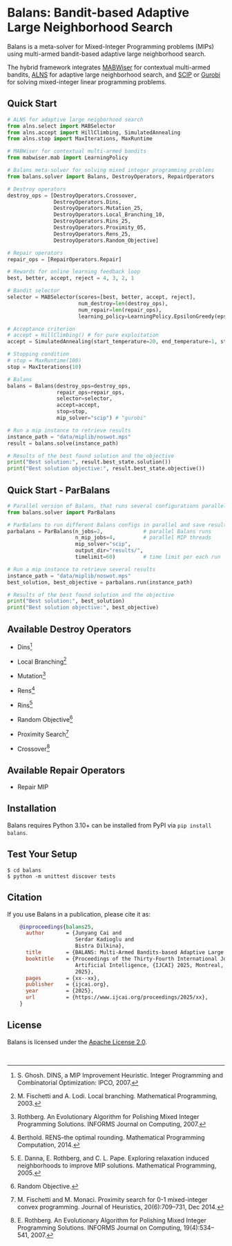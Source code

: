 # Balans: Bandit-based Adaptive Large Neighborhood Search

Balans is a meta-solver for Mixed-Integer Programming problems (MIPs) using 
multi-armed bandit-based adaptive large neighborhood search.

The hybrid framework integrates [MABWiser](https://github.com/fidelity/mabwiser/) for contextual multi-armed bandits,
[ALNS](https://github.com/N-Wouda/ALNS/) for adaptive large neighborhood search, and 
[SCIP](https://scipopt.org/) or [Gurobi](https://www.gurobi.com/) for solving mixed-integer linear programming problems. 

## Quick Start

```python
# ALNS for adaptive large neigborhood search
from alns.select import MABSelector
from alns.accept import HillClimbing, SimulatedAnnealing
from alns.stop import MaxIterations, MaxRuntime

# MABWiser for contextual multi-armed bandits
from mabwiser.mab import LearningPolicy

# Balans meta-solver for solving mixed integer programming problems
from balans.solver import Balans, DestroyOperators, RepairOperators

# Destroy operators
destroy_ops = [DestroyOperators.Crossover,
               DestroyOperators.Dins,
               DestroyOperators.Mutation_25,
               DestroyOperators.Local_Branching_10,
               DestroyOperators.Rins_25,
               DestroyOperators.Proximity_05,
               DestroyOperators.Rens_25,
               DestroyOperators.Random_Objective]

# Repair operators
repair_ops = [RepairOperators.Repair]

# Rewards for online learning feedback loop
best, better, accept, reject = 4, 3, 2, 1

# Bandit selector
selector = MABSelector(scores=[best, better, accept, reject],
                       num_destroy=len(destroy_ops),
                       num_repair=len(repair_ops),
                       learning_policy=LearningPolicy.EpsilonGreedy(epsilon=0.50))

# Acceptance criterion
# accept = HillClimbing() # for pure exploitation 
accept = SimulatedAnnealing(start_temperature=20, end_temperature=1, step=0.1)

# Stopping condition
# stop = MaxRuntime(100)
stop = MaxIterations(10)

# Balans
balans = Balans(destroy_ops=destroy_ops,
                repair_ops=repair_ops,
                selector=selector,
                accept=accept,
                stop=stop,
                mip_solver="scip") # "gurobi"

# Run a mip instance to retrieve results 
instance_path = "data/miplib/noswot.mps"
result = balans.solve(instance_path)

# Results of the best found solution and the objective
print("Best solution:", result.best_state.solution())
print("Best solution objective:", result.best_state.objective())
```

## Quick Start - ParBalans

```python
# Parallel version of Balans, that runs several configurations parallely
from balans.solver import ParBalans

# ParBalans to run different Balans configs in parallel and save results
parbalans = ParBalans(n_jobs=2,             # parallel Balans runs
                      n_mip_jobs=4,         # parallel MIP threads
                      mip_solver="scip",
                      output_dir="results/", 
                      timelimit=60)         # time limit per each run

# Run a mip instance to retrieve several results 
instance_path = "data/miplib/noswot.mps"
best_solution, best_objective = parbalans.run(instance_path)

# Results of the best found solution and the objective
print("Best solution:", best_solution)
print("Best solution objective:", best_objective)

```

## Available Destroy Operators
* Dins[^1] 
[^1]: S. Ghosh. DINS, a MIP Improvement Heuristic. Integer Programming and Combinatorial Optimization: IPCO, 2007.
* Local Branching[^2]
[^2]: M. Fischetti and A. Lodi. Local branching. Mathematical Programming, 2003.
* Mutation[^3]
[^3]: Rothberg. An Evolutionary Algorithm for Polishing Mixed Integer Programming Solutions. INFORMS Journal on Computing, 2007.
* Rens[^4]
[^4]: Berthold. RENS–the optimal rounding. Mathematical Programming Computation, 2014.
* Rins[^5]
[^5]: E. Danna, E. Rothberg, and C. L. Pape. Exploring relaxation induced neighborhoods to improve MIP solutions. Mathematical Programming, 2005.
* Random Objective[^6]
[^6]: Random Objective.
* Proximity Search[^7]
[^7]: M. Fischetti and M. Monaci. Proximity search for 0-1 mixed-integer convex programming. Journal of Heuristics, 20(6):709–731, Dec 2014.
* Crossover[^8]
[^8]: E. Rothberg. An Evolutionary Algorithm for Polishing Mixed Integer Programming Solutions. INFORMS Journal on Computing, 19(4):534–541, 2007.

## Available Repair Operators
* Repair MIP

## Installation

Balans requires Python 3.10+ can be installed from PyPI via `pip install balans`. 

## Test Your Setup

```
$ cd balans
$ python -m unittest discover tests
```

## Citation

If you use Balans in a publication, please cite it as:

```bibtex
    @inproceedings{balans25,
      author       = {Junyang Cai and
                      Serdar Kadioglu and
                      Bistra Dilkina},
      title        = {BALANS: Multi-Armed Bandits-based Adaptive Large Neighborhood Search for Mixed-Integer Programming Problems},
      booktitle    = {Proceedings of the Thirty-Fourth International Joint Conference on
                      Artificial Intelligence, {IJCAI} 2025, Montreal, Canada, August 16-22,
                      2025},
      pages        = {xx--xx},
      publisher    = {ijcai.org},
      year         = {2025},
      url          = {https://www.ijcai.org/proceedings/2025/xx},
    }
```

## License

Balans is licensed under the [Apache License 2.0](LICENSE).

<br>
